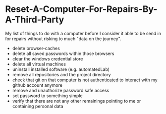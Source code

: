 # Reset-A-Computer-For-Repairs-By-A-Third-Party
My list of things to do with a computer before I consider it able to be send in for repairs without risking to much "data on the journey".

  - delete browser-caches
  - delete all saved passwords within those browsers
  - clear the windows credential store
  - delete all virtual machines
  - uninstall installed software (e.g. automatedLab)
  - remove all repositories and the project directory
  - check that git on that computer is not authenticated to interact with my github account anymore
  - remove and unauthorize password safe access
  - set password to something simple
  - verify that there are not any other remainings pointing to me or containing personal data 
  
